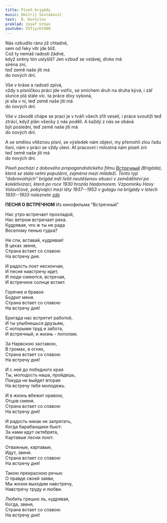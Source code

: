 ```yaml
---
title: Píseň brigády
music: Dmitrij Šostakovič
text:  B. Kornilov
preklad: Josef Urban
youtube: V5TiyshYd0Q
---
```



Nás vzbudilo ráno již chladné,  
sem od řeky vítr jde blíž.  
Což ty nemáš radosti žádné,  
když sirény tón uslyšíš? 
Jen vzbuď se vstávej, dívko má  
siréna zní,  
teď země naše jíti má  
do nových dní.

Vše v kráse a radosti zpívá,  
vždy s písničkou práci jde vstříc, 
se smíchem druh na druha kývá, 
i zář slunce plá stále víc. 
ta práce divy vykoná,  
je síla v ní, 
teď země naše jíti má  
do nových dní.

Vše v závodě chápe se prací 
je v tváři všech zřít veselí, 
i práce svoutíži teď ztrácí, 
když plán všecky z nás podělí. 
A každý z nás se obává  
být poslední, 
teď země naše jíti má  
do nových dní.

A se smělou vítěznou písní, 
se výsledek nám objeví, 
my přemohli zlou řadu tísní, 
nám v práci se vždy uleví. 
Ať pracovní i milostná nám 
píseň zní  
teď země naše jíti má  
do nových dní.

*Píseň pochází z dobového propagandistického filmu [Встречный](https://www.youtube.com/watch?v=5u4rcg1kM60) (Brigáda), která se stala velmi populární, zejména mezi mládeží.
Tento typ "dobrovolných" brigád měl řešit neutěšenou situaci v zemědělství po kolektivizaci, která po roce 1930 hrozila hladomorem. Vzpomínku Havy Volovičové, pobývající mezi léty 1937--1953 v gulagu na brigády v letech 1930--1933 naleznete 
[zde](http://a-pesni.org/drugije/povstretchn.htm)*


**ПЕСНЯ О ВСТРЕЧНОМ**
Из кинофильма "Встречный"

Нас утро встречает прохладой,   
Нас ветром встречает река.  
Кудрявая, что ж ты не рада  
Веселому пенью гудка?  

Не спи, вставай, кудрявая!  
В цехах звеня,   
Страна встает со славою    
На встречу дня.

И радость поет нескончая,  
И песня навстречу идет,  
И люди смеются, встречая,  
И встречное солнце встает.

Горячее и бравое  
Бодрит меня.   
Страна встает со славою   
На встречу дня!

Бригада нас встретит работой,  
И ты улыбнешься друзьям,  
С которыми труд и забота,   
И встречный, и жизнь - пополам.

За Нарвскою заставою,   
В громах, в огнях,     
Страна встает со славою   
На встречу дня!

И с ней до победного края   
Ты, молодость наша, пройдешь,    
Покуда не выйдет вторая   
На встречу тебе молодежь.

И в жизнь вбежит оравою,  
Отцов сменя.   
Страна встает со славою    
На встречу дня!

И радость никак не запрятать,   
Когда барабанщики бьют:   
За нами идут октябрята,  
Картавые песни поют.

Отважные, картавые,  
Идут, звеня.   
Страна встает со славою   
На встречу дня!

Такою прекрасною речью   
О правде своей заяви,  
Мы жизни выходим навстречу,  
Навстречу труду и любви.

Любить грешно ль, кудрявая,  
Когда, звеня,  
Страна встает со славою   
На встречу дня!    
